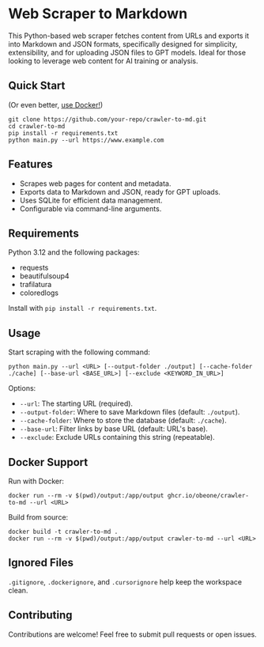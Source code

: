 # Web Scraper to Markdown

This Python-based web scraper fetches content from URLs and exports it into Markdown and JSON formats, specifically designed for simplicity, extensibility, and for uploading JSON files to GPT models. Ideal for those looking to leverage web content for AI training or analysis.

## Quick Start

(Or even better, [use Docker!](#docker-support))

```shell
git clone https://github.com/your-repo/crawler-to-md.git
cd crawler-to-md
pip install -r requirements.txt
python main.py --url https://www.example.com
```

## Features

- Scrapes web pages for content and metadata.
- Exports data to Markdown and JSON, ready for GPT uploads.
- Uses SQLite for efficient data management.
- Configurable via command-line arguments.

## Requirements

Python 3.12 and the following packages:

- requests
- beautifulsoup4
- trafilatura
- coloredlogs

Install with `pip install -r requirements.txt`.

## Usage

Start scraping with the following command:

```shell
python main.py --url <URL> [--output-folder ./output] [--cache-folder ./cache] [--base-url <BASE_URL>] [--exclude <KEYWORD_IN_URL>]
```

Options:
- `--url`: The starting URL (required).
- `--output-folder`: Where to save Markdown files (default: `./output`).
- `--cache-folder`: Where to store the database (default: `./cache`).
- `--base-url`: Filter links by base URL (default: URL's base).
- `--exclude`: Exclude URLs containing this string (repeatable).

## Docker Support

Run with Docker:

```shell
docker run --rm -v $(pwd)/output:/app/output ghcr.io/obeone/crawler-to-md --url <URL>
```

Build from source:

```shell
docker build -t crawler-to-md .
docker run --rm -v $(pwd)/output:/app/output crawler-to-md --url <URL>
```

## Ignored Files

`.gitignore`, `.dockerignore`, and `.cursorignore` help keep the workspace clean.

## Contributing

Contributions are welcome! Feel free to submit pull requests or open issues.

